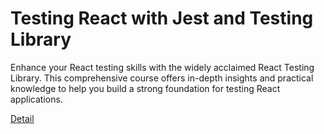 # Testing React with Jest and Testing Library

Enhance your React testing skills with the widely acclaimed React Testing Library. This comprehensive course offers in-depth insights and practical knowledge to help you build a strong foundation for testing React applications. 

[Detail](https://eduitfree.com/courses/testing-react-with-jest-and-testing-library)